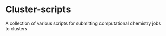 # Cluster-scripts
A collection of various scripts for submitting computational chemistry jobs to clusters

